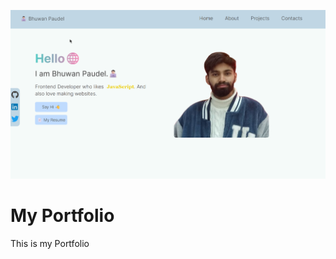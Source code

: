 [![My PortFolio](/public/images/portfolio.png)](https://google.com)

# My Portfolio

This is my Portfolio
